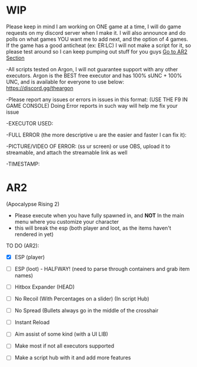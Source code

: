 # WIP
Please keep in mind I am working on ONE game at a time, I will do game requests on my discord server when I make it.
I will also announce and do polls on what games YOU want me to add next, and the option of 4 games.
If the game has a good anticheat (ex: ER:LC) I will not make a script for it, so please test around so I can keep pumping out stuff for you guys
[Go to AR2 Section](#AR2)

-All scripts tested on Argon, I will not guarantee support with any other executors. 
Argon is the BEST free executor and has 100% sUNC + 100% UNC, and is available for everyone to use below: 
https://discord.gg/theargon 

 -Please report any issues or errors in issues in this format: (USE THE F9 IN GAME CONSOLE)
 Doing Error reports in such way will help me fix your issue
 
 -EXECUTOR USED:
 
 -FULL ERROR (the more descriptive u are the easier and faster I can fix it):
 
 -PICTURE/VIDEO OF ERROR: (ss ur screen) or use OBS, upload it to streamable, and attach the streamable link as well
 
 -TIMESTAMP:

# AR2
(Apocalypse Rising 2)
- Please execute when you have fully spawned in, and **NOT** In the main menu where you customize your character
- this will break the esp (both player and loot, as the items haven't rendered in yet)

TO DO (AR2):
- [x] ESP (player) 
- [ ] ESP (loot) - HALFWAY! (need to parse through containers and grab item names)
- [ ] Hitbox Expander (HEAD)
- [ ] No Recoil (With Percentages on a slider) (In script Hub)
- [ ] No Spread (Bullets always go in the middle of the crosshair
- [ ] Instant Reload
- [ ] Aim assist of some kind (with a UI LIB)
- [ ] Make most if not all executors supported
- [ ] Make a script hub with it and add more features
 
